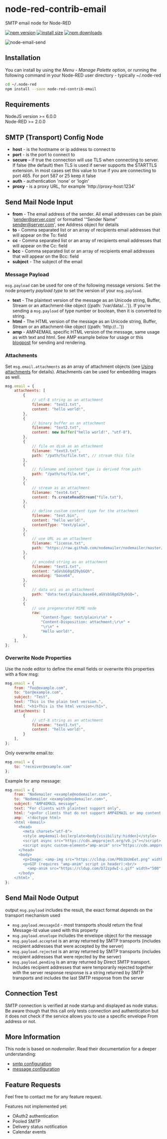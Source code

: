 # node-red-contrib-email

SMTP email node for Node-RED

[![npm version](https://img.shields.io/npm/v/node-red-contrib-email.svg?style=flat-square)](https://www.npmjs.org/package/node-red-contrib-email)
[![install size](https://img.shields.io/badge/dynamic/json?url=https://packagephobia.com/v2/api.json?p=node-red-contrib-email&query=$.install.pretty&label=install%20size&style=flat-square)](https://packagephobia.now.sh/result?p=node-red-contrib-email)
[![npm downloads](https://img.shields.io/npm/dm/node-red-contrib-email.svg?style=flat-square)](https://npm-stat.com/charts.html?package=node-red-contrib-email)

![node-email-send](https://raw.githubusercontent.com/steineey/node-red-contrib-email/master/examples/node-email-send.png)

## Installation 

You can install by using the *Menu - Manage Palette* option, or running the following command in your Node-RED user directory - typically ~/.node-red

```sh
cd ~/.node-red
npm install --save node-red-contrib-email
```

## Requirements

NodeJS version >= 6.0.0 \
Node-RED >= 2.0.0

## SMTP (Transport) Config Node

-   **host** - is the hostname or ip address to connect to
-   **port** - is the port to connect to
-   **secure** – if true the connection will use TLS when connecting to server. If false (the default) then TLS is used if server supports the STARTTLS extension. In most cases set this value to true if you are connecting to port 465. For port 587 or 25 keep it false
-   **auth** - authentication 'none' or 'login'
-   **proxy** - is a proxy URL, for example 'http://proxy-host:1234'

## Send Mail Node Input

-   **from** - The email address of the sender. All email addresses can be plain ‘sender@server.com’ or formatted '“Sender Name” sender@server.com', see Address object for details
-   **to** - Comma separated list or an array of recipients email addresses that will appear on the To: field
-   **cc** - Comma separated list or an array of recipients email addresses that will appear on the Cc: field
-   **bcc** - Comma separated list or an array of recipients email addresses that will appear on the Bcc: field
-   **subject** - The subject of the email

### Message Payload

`msg.payload` can be used for one of the following message versions. Set the node property *payload type* to set the version of your `msg.payload`.

-   **text** - The plaintext version of the message as an Unicode string, Buffer, Stream or an attachment-like object ({path: ‘/var/data/…'}). If you're sending a `msg.payload` of type number or boolean, then it is converted to string.
-   **html** - The HTML version of the message as an Unicode string, Buffer, Stream or an attachment-like object ({path: ‘http://…'})
-   **amp** - AMP4EMAIL specific HTML version of the message, same usage as with text and html. See AMP example below for usage or this [blogpost](https://blog.nodemailer.com/2019/12/30/testing-amp4email-with-nodemailer/) for sending and rendering.

### Attachments

Set `msg.email.attachments` as an array of attachment objects (see [Using attachments](https://nodemailer.com/message/attachments/) for details). Attachments can be used for embedding images as well.

```js
msg.email = {
    attachments: [
        {
            // utf-8 string as an attachment
            filename: "text1.txt",
            content: "hello world!",
        },
        {
            // binary buffer as an attachment
            filename: "text2.txt",
            content: new Buffer("hello world!", "utf-8"),
        },
        {
            // file on disk as an attachment
            filename: "text3.txt",
            path: "/path/to/file.txt", // stream this file
        },
        {
            // filename and content type is derived from path
            path: "/path/to/file.txt",
        },
        {
            // stream as an attachment
            filename: "text4.txt",
            content: fs.createReadStream("file.txt"),
        },
        {
            // define custom content type for the attachment
            filename: "text.bin",
            content: "hello world!",
            contentType: "text/plain",
        },
        {
            // use URL as an attachment
            filename: "license.txt",
            path: "https://raw.github.com/nodemailer/nodemailer/master/LICENSE",
        },
        {
            // encoded string as an attachment
            filename: "text1.txt",
            content: "aGVsbG8gd29ybGQh",
            encoding: "base64",
        },
        {
            // data uri as an attachment
            path: "data:text/plain;base64,aGVsbG8gd29ybGQ=",
        },
        {
            // use pregenerated MIME node
            raw:
                "Content-Type: text/plain\r\n" +
                "Content-Disposition: attachment;\r\n" +
                "\r\n" +
                "Hello world!",
        },
    ],
};
```

### Overwrite Node Properties

Use the node editor to define the email fields or overwrite this properties with a flow msg:

```js
msg.email = {
    from: "foo@example.com",
    to: "bar@example.com",
    subject: "Test",
    text: "This is the plain text version.",
    html: "<h1>This is the html version</h1>",
    attachments: [
        {
            // utf-8 string as an attachment
            filename: "text1.txt",
            content: "hello world!",
        }
    ],
};
```

Only overwrite email.to:
```js
msg.email = {
    to: "receiver@example.com"
};
```

Example for amp message:

```js
msg.email = {
    from: "Nodemailer <example@nodemailer.com>",
    to: "Nodemailer <example@nodemailer.com>",
    subject: "AMP4EMAIL message",
    text: "For clients with plaintext support only",
    html: "<p>For clients that do not support AMP4EMAIL or amp content is not valid</p>",
    amp: `<!doctype html>
    <html ⚡4email>
      <head>
        <meta charset="utf-8">
        <style amp4email-boilerplate>body{visibility:hidden}</style>
        <script async src="https://cdn.ampproject.org/v0.js"></script>
        <script async custom-element="amp-anim" src="https://cdn.ampproject.org/v0/amp-anim-0.1.js"></script>
      </head>
      <body>
        <p>Image: <amp-img src="https://cldup.com/P0b1bUmEet.png" width="16" height="16"/></p>
        <p>GIF (requires "amp-anim" script in header):<br/>
          <amp-anim src="https://cldup.com/D72zpdwI-i.gif" width="500" height="350"/></p>
      </body>
    </html>`,
};
```

## Send Mail Node Output

output `msg.payload` includes the result, the exact format depends on the transport mechanism used

-   `msg.payload.messageId` - most transports should return the final Message-Id value used with this property
-   `msg.payload.envelope` includes the envelope object for the message
-   `msg.payload.accepted` is an array returned by SMTP transports (includes recipient addresses that were accepted by the server)
-   `msg.payload.rejected` is an array returned by SMTP transports (includes recipient addresses that were rejected by the server)
-   `msg.payload.pending` is an array returned by Direct SMTP transport. Includes recipient addresses that were temporarily rejected together with the server response
    response is a string returned by SMTP transports and includes the last SMTP response from the server

## Connection Test

SMTP connection is verified at node startup and displayed as node status.
Be aware though that this call only tests connection and authentication but it does not check if the service allows you to use a specific envelope From address or not.

## More Information

This node is based on *nodemailer*. Read their documentation for a deeper understanding:

- [smtp configuration](https://nodemailer.com/smtp/)
- [message configuration](https://nodemailer.com/message/)

## Feature Requests

Feel free to contact me for any feature request.

Features not implemented yet:

- OAuth2 authentication
- Pooled SMTP
- Delivery status notification
- Calendar events

